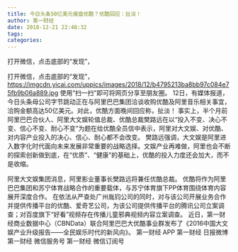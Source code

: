 ```yaml
---
title: 今日头条50亿美元接盘优酷？优酷回应：扯淡！
author: 第一财经
date: 2018-12-21 22:48:32
tags: 
categories: 
---
```

打开微信，点击底部的“发现”，
<!-- more -->
打开微信，点击底部的“发现”，
https://imgcdn.yicai.com/uppics/images/2018/12/b4795213ba8bb97c084e75fb9b06a889.jpg
使用“扫一扫”即可将网页分享至朋友圈。
12日，有媒体报道，今日头条母公司字节跳动正在与阿里巴巴集团洽谈收购优酷及阿里音乐相关事宜，洽购金额高达50亿美元。对此，优酷方面晚间回应称，扯淡！
事实上，半个月前阿里巴巴合伙人、阿里大文娱轮值总裁、优酷总裁樊路远在以“投入不变、决心不变、信心不变、耐心不变”为题在给优酷全员信中表示，阿里对大文娱、对优酷、对内容产业投入的决心、信心、耐心都不会改变。
樊路远强调，大文娱是阿里进入数字化时代面向未来发展非常重要的战略选择。文娱产业再难做，阿里也会不断的探索创新做到底，在“优质”、“健康”的基础上，优酷的投入力度还会加大，而不是收缩。
 
 
阿里大文娱集团消息，阿里影业董事长樊路远将兼任优酷总裁。
优酷将作为阿里巴巴集团和苏宁体育战略合作的重要载体，与苏宁体育旗下PP体育围绕体育内容展开深度合作。
在依法从严查处广州胤钧公司的同时，对与该公司开展业务合作并提供传播平台的优酷、爱奇艺公司，为该公司提供传播平台的腾讯公司立案调查；对百度旗下“好看”视频存在传播儿童邪典视频内容立案调查。
近日，第一财经商业数据中心（CBNData）联合阿里巴巴大优酷事业群发布了《2016中国大文娱产业升级报告——全民娱乐时代的新风向》。
第一财经
APP
第一财经
日报微博
第一财经
微信服务号
第一财经
微信订阅号
